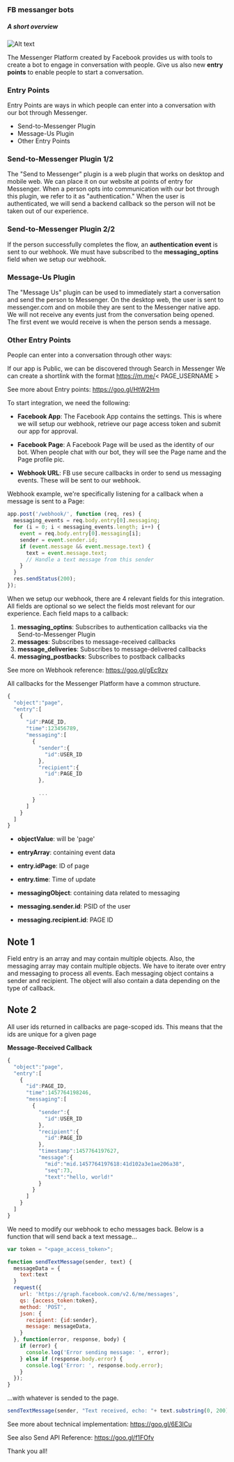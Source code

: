 ### FB messanger bots
##### A short overview
![Alt text](https://i.imgur.com/NpsH8R3.gif "Bots")


The Messenger Platform created by Facebook provides us with tools to create a bot to engage in conversation with people. 
Give us also new **entry points** to enable people to start a conversation.



### Entry Points

Entry Points are ways in which people can enter into a conversation with our bot through Messenger.

* Send-to-Messenger Plugin
* Message-Us Plugin
* Other Entry Points



### Send-to-Messenger Plugin 1/2

The "Send to Messenger" plugin is a web plugin that works on desktop and mobile web. We can place it on our website at points of entry for Messenger. When a person opts into communication with our bot through this plugin, we refer to it as "authentication." When the user is authenticated, we will send a backend callback so the person will not be taken out of our experience.



### Send-to-Messenger Plugin 2/2

If the person successfully completes the flow, an **authentication event** is sent to our webhook. We must have subscribed to the **messaging_optins** field when we setup our webhook.



### Message-Us Plugin

The "Message Us" plugin can be used to immediately start a conversation and send the person to Messenger. On the desktop web, the user is sent to messenger.com and on mobile they are sent to the Messenger native app.
We will not receive any events just from the conversation being opened. The first event we would receive is when the person sends a message.



### Other Entry Points

People can enter into a conversation through other ways:

If our app is Public, we can be discovered through Search in Messenger
We can create a shortlink with the format https://m.me/< PAGE_USERNAME >

See more about Entry points: https://goo.gl/HtW2Hm



To start integration, we need the following:

* **Facebook App**: The Facebook App contains the settings. This is where we will setup our webhook, retrieve our page access token and submit our app for approval.


* **Facebook Page**: A Facebook Page will be used as the identity of our bot. When people chat with our bot, they will see the Page name and the Page profile pic.


* **Webhook URL**: FB use secure callbacks in order to send us messaging events. These will be sent to our webhook.


Webhook example, we're specifically listening for a callback when a message is sent to a Page:
``` javascript
app.post('/webhook/', function (req, res) {
  messaging_events = req.body.entry[0].messaging;
  for (i = 0; i < messaging_events.length; i++) {
    event = req.body.entry[0].messaging[i];
    sender = event.sender.id;
    if (event.message && event.message.text) {
      text = event.message.text;
      // Handle a text message from this sender
    }
  }
  res.sendStatus(200);
});
```


When we setup our webhook, there are 4 relevant fields for this integration. All fields are optional so we select the fields most relevant for our experience. Each field maps to a callback:


1. **messaging_optins**: Subscribes to authentication callbacks via the Send-to-Messenger Plugin
2. **messages**: Subscribes to message-received callbacks
3. **message_deliveries**: Subscribes to message-delivered callbacks
4. **messaging_postbacks**: Subscribes to postback callbacks


See more on Webhook reference: https://goo.gl/gEc9zv


All callbacks for the Messenger Platform have a common structure.
``` javascript
{
  "object":"page",
  "entry":[
    {
      "id":PAGE_ID,
      "time":123456789,
      "messaging":[
        {
          "sender":{
            "id":USER_ID
          },
          "recipient":{
            "id":PAGE_ID
          },
          
          ...
        }
      ]
    }
  ]
}
```


* **objectValue**: will be 'page'

* **entryArray**: containing event data
 
* **entry.idPage**: ID of page
 
* **entry.time**: Time of update
 
* **messagingObject**: containing data related to messaging
 
* **messaging.sender.id**: PSID of the user
 
* **messaging.recipient.id**: PAGE ID


## Note 1
Field entry is an array and may contain multiple objects. Also, the messaging array may contain multiple objects. We have to iterate over entry and messaging to process all events. Each messaging object contains a sender and recipient. The object will also contain a data depending on the type of callback.


## Note 2
All user ids returned in callbacks are page-scoped ids. This means that the ids are unique for a given page


**Message-Received Callback**
``` javascript
{
  "object":"page",
  "entry":[
    {
      "id":PAGE_ID,
      "time":1457764198246,
      "messaging":[
        {
          "sender":{
            "id":USER_ID
          },
          "recipient":{
            "id":PAGE_ID
          },
          "timestamp":1457764197627,
          "message":{
            "mid":"mid.1457764197618:41d102a3e1ae206a38",
            "seq":73,
            "text":"hello, world!"
          }
        }
      ]
    }
  ]
}
```


We need to modify our webhook to echo messages back. Below is a function that will send back a text message...
``` javascript
var token = "<page_access_token>";

function sendTextMessage(sender, text) {
  messageData = {
    text:text
  }
  request({
    url: 'https://graph.facebook.com/v2.6/me/messages',
    qs: {access_token:token},
    method: 'POST',
    json: {
      recipient: {id:sender},
      message: messageData,
    }
  }, function(error, response, body) {
    if (error) {
      console.log('Error sending message: ', error);
    } else if (response.body.error) {
      console.log('Error: ', response.body.error);
    }
  });
}
```


...with whatever is sended to the page.
``` javascript
sendTextMessage(sender, "Text received, echo: "+ text.substring(0, 200));
```


See more about technical implementation: https://goo.gl/6E3lCu

See also Send API Reference: https://goo.gl/f1FOfv



Thank you all!